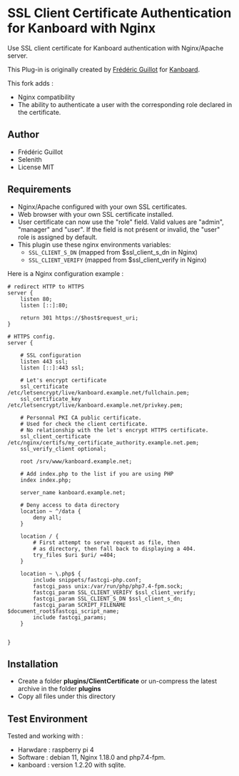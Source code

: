 SSL Client Certificate Authentication for Kanboard with Nginx
==================================================


Use SSL client certificate for Kanboard authentication with Nginx/Apache server.

This Plug-in is originally created by [Frédéric Guillot](https://github.com/fguillot) for [Kanboard](https://github.com/kanboard).

This fork adds :
- Nginx compatibility
- The ability to authenticate a user with the corresponding role declared in the certificate.

Author
------

- Frédéric Guillot
- Selenith
- License MIT

Requirements
------------

- Nginx/Apache configured with your own SSL certificates.
- Web browser with your own SSL certificate installed.
- User certificate can now use the "role" field. Valid values are "admin", "manager" and "user".
  If the field is not présent or invalid, the "user" role is assigned by default.
- This plugin use these nginx environments variables:
    - `SSL_CLIENT_S_DN` (mapped from $ssl_client_s_dn in Nginx)
    - `SSL_CLIENT_VERIFY` (mapped from $ssl_client_verify in Nginx)

Here is a Nginx configuration example :
```
# redirect HTTP to HTTPS
server {
    listen 80;
    listen [::]:80;

    return 301 https://$host$request_uri;
}

# HTTPS config.
server {

    # SSL configuration
    listen 443 ssl;
    listen [::]:443 ssl;
	
    # Let's encrypt certificate
    ssl_certificate /etc/letsencrypt/live/kanboard.example.net/fullchain.pem;
    ssl_certificate_key /etc/letsencrypt/live/kanboard.example.net/privkey.pem;

    # Personnal PKI CA public certificate. 
    # Used for check the client certificate.  
    # No relationship with the let's encrypt HTTPS certificate.
    ssl_client_certificate /etc/nginx/certifs/my_certificate_authority.example.net.pem;
    ssl_verify_client optional;

    root /srv/www/kanboard.example.net;

    # Add index.php to the list if you are using PHP
    index index.php;

    server_name kanboard.example.net;

    # Deny access to data directory
    location ~ ^/data {
        deny all;
    }

    location / {
        # First attempt to serve request as file, then
        # as directory, then fall back to displaying a 404.
        try_files $uri $uri/ =404;
    }

    location ~ \.php$ {
        include snippets/fastcgi-php.conf;
        fastcgi_pass unix:/var/run/php/php7.4-fpm.sock;
        fastcgi_param SSL_CLIENT_VERIFY $ssl_client_verify;
        fastcgi_param SSL_CLIENT_S_DN $ssl_client_s_dn;
        fastcgi_param SCRIPT_FILENAME $document_root$fastcgi_script_name;
        include fastcgi_params;
    }


}
```


Installation
------------

- Create a folder **plugins/ClientCertificate** or un-compress the latest archive in the folder **plugins**
- Copy all files under this directory


Test Environment
------------
Tested and working with :
- Harwdare : raspberry pi 4
- Software : debian 11, Nginx 1.18.0 and php7.4-fpm.
- kanboard : version 1.2.20 with sqlite.
